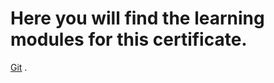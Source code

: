 # Here you will find the learning modules for this certificate.

[Git](https://learn.microsoft.com/api/achievements/share/es-es/AbrahamJimenezReyes-6598/EJL9Y9MP?sharingId=7F188E6B15A94719) .
